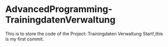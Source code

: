 # AdvancedProgramming-TrainingdatenVerwaltung
This is to store the code of the Project: Trainingdaten Verwaltung
Start!,this is my first commit.
